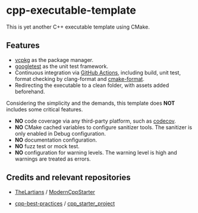 # cpp-executable-template

This is yet another C++ executable template using CMake.

## Features

- [vcpkg](https://github.com/microsoft/vcpkg) as the package manager.
- [googletest](https://github.com/google/googletest) as the unit test framework.
- Continuous integration via [GitHub Actions](https://help.github.com/en/actions/), including build, unit test,  format checking by clang-format and [cmake-format](https://github.com/cheshirekow/cmake_format).
- Redirecting the executable to a clean folder, with assets added beforehand.

Considering the simplicity and the demands, this template does **NOT** includes some critical features.

- **NO** code coverage via any third-party platform, such as [codecov](https://codecov.io/).
- **NO** CMake cached variables to configure sanitizer tools. The sanitizer is only enabled in Debug configuration.
- **NO** documentation configuration.
- **NO** fuzz test or mock test.
- **NO** configuration for warning levels. The warning level is high and warnings are treated as errors.

## Credits and relevant repositories

- [TheLartians](https://github.com/TheLartians) / [ModernCppStarter](https://github.com/TheLartians/ModernCppStarter)

- [cpp-best-practices](https://github.com/cpp-best-practices) / [cpp_starter_project](https://github.com/cpp-best-practices/cpp_starter_project)